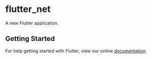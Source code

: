 # flutter_net

A new Flutter application.

## Getting Started

For help getting started with Flutter, view our online
[documentation](https://flutter.io/).
